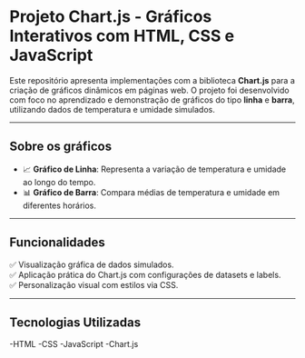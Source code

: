 # Projeto Chart.js - Gráficos Interativos com HTML, CSS e JavaScript

Este repositório apresenta implementações com a biblioteca **Chart.js** para a criação de gráficos dinâmicos em páginas web. O projeto foi desenvolvido com foco no aprendizado e demonstração de gráficos do tipo **linha** e **barra**, utilizando dados de temperatura e umidade simulados.

---

##  Sobre os gráficos
- 📈 **Gráfico de Linha**: Representa a variação de temperatura e umidade ao longo do tempo.
- 📊 **Gráfico de Barra**: Compara médias de temperatura e umidade em diferentes horários.

---

##  Funcionalidades

✅ Visualização gráfica de dados simulados.  
✅ Aplicação prática do Chart.js com configurações de datasets e labels.  
✅ Personalização visual com estilos via CSS.    

---

## Tecnologias Utilizadas

-HTML
-CSS
-JavaScript
-Chart.js
